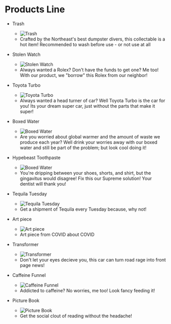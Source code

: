 # Products Line

- Trash

  - ![Trash](https://images.unsplash.com/photo-1556217256-f4e659e15103?ixid=MnwxMjA3fDB8MHxwaG90by1wYWdlfHx8fGVufDB8fHx8&ixlib=rb-1.2.1&auto=format&fit=crop&w=1001&q=80)
  - Crafted by the Northeast's best dumpster divers, this collectable is a hot item! Recommended to wash before use - or not use at all

- Stolen Watch

  - ![Stolen Watch](https://images.unsplash.com/photo-1600003014755-ba31aa59c4b6?ixid=MnwxMjA3fDB8MHxzZWFyY2h8MzN8fHByb2R1Y3RzfGVufDB8fDB8fA%3D%3D&ixlib=rb-1.2.1&auto=format&fit=crop&w=800&q=60)
  - Always wanted a Rolex? Don't have the funds to get one? Me too! With our product, we "borrow" this Rolex from our neighbor!

- Toyota Turbo

  - ![Toyota Turbo](https://images.unsplash.com/photo-1604046938596-c6561689c9ee?ixid=MnwxMjA3fDB8MHxwaG90by1wYWdlfHx8fGVufDB8fHx8&ixlib=rb-1.2.1&auto=format&fit=crop&w=934&q=80)
  - Always wanted a head turner of car? Well Toyota Turbo is the car for you! Its your dream super car, just without the parts that make it super!

- Boxed Water

  - ![Boxed Water](https://images.unsplash.com/photo-1564419402234-e3afd30043e3?ixid=MnwxMjA3fDB8MHxwaG90by1wYWdlfHx8fGVufDB8fHx8&ixlib=rb-1.2.1&auto=format&fit=crop&w=934&q=80)
  - Are you worried about global warmer and the amount of waste we produce each year? Well drink your worries away with our boxed water and still be part of the problem; but look cool doing it!

- Hypebeast Toothpaste

  - ![Boxed Water](https://images.unsplash.com/photo-1610216690558-4aee861f4ab3?ixid=MnwxMjA3fDB8MHxwaG90by1wYWdlfHx8fGVufDB8fHx8&ixlib=rb-1.2.1&auto=format&fit=crop&w=1400&q=80)
  - You're dripping between your shoes, shorts, and shirt, but the gingavitus would disagree! Fix this our Supreme solution! Your dentist will thank you!

- Tequila Tuesday

  - ![Tequila Tuesday](https://images.unsplash.com/photo-1620165366526-8109c0343fc8?ixid=MnwxMjA3fDF8MHxwaG90by1wYWdlfHx8fGVufDB8fHx8&ixlib=rb-1.2.1&auto=format&fit=crop&w=934&q=80)
  - Get a shipment of Tequila every Tuesday because, why not!

- Art piece

  - ![Art piece](https://images.unsplash.com/photo-1631027238844-3a489e7abccb?ixid=MnwxMjA3fDB8MHx0b3BpYy1mZWVkfDM1fGJEbzQ4Y1Vod25ZfHxlbnwwfHx8fA%3D%3D&ixlib=rb-1.2.1&auto=format&fit=crop&w=800&q=60)
  - Art piece from COVID about COVID

- Transformer

  - ![Transformer](https://images.unsplash.com/photo-1605559424843-9e4c228bf1c2?ixid=MnwxMjA3fDB8MHxwaG90by1wYWdlfHx8fGVufDB8fHx8&ixlib=rb-1.2.1&auto=format&fit=crop&w=1000&q=80)
  - Don't let your eyes decieve you, this car can turn road rage into front page news!

- Caffeine Funnel

  - ![Caffeine Funnel](https://images.unsplash.com/photo-1621569642780-4864752e847e?ixid=MnwxMjA3fDB8MHxwaG90by1wYWdlfHx8fGVufDB8fHx8&ixlib=rb-1.2.1&auto=format&fit=crop&w=934&q=80)
  - Addicted to caffeine? No worries, me too! Look fancy feeding it!

- Picture Book
  - ![Picture Book](https://images.unsplash.com/photo-1467951591042-f388365db261?ixid=MnwxMjA3fDB8MHxwaG90by1wYWdlfHx8fGVufDB8fHx8&ixlib=rb-1.2.1&auto=format&fit=crop&w=2000&q=80)
  - Get the social clout of reading without the headache!
